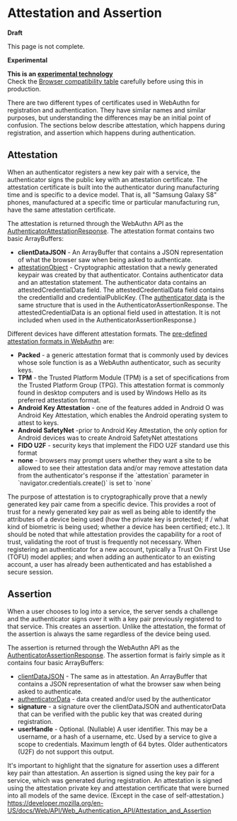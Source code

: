 Attestation and Assertion
=========================

**Draft**

This page is not complete.

**Experimental**

**This is an [experimental technology](https://developer.mozilla.org/en-US/docs/MDN/Guidelines/Conventions_definitions#experimental)**  
Check the [Browser compatibility table](#browser_compatibility) carefully before using this in production.

There are two different types of certificates used in WebAuthn for registration and authentication. They have similar names and similar purposes, but understanding the differences may be an initial point of confusion. The sections below describe attestation, which happens during registration, and assertion which happens during authentication.

Attestation
-----------

When an authenticator registers a new key pair with a service, the authenticator signs the public key with an attestation certificate. The attestation certificate is built into the authenticator during manufacturing time and is specific to a device model. That is, all "Samsung Galaxy S8" phones, manufactured at a specific time or particular manufacturing run, have the same attestation certificate.

The attestation is returned through the WebAuthn API as the [AuthenticatorAttestationResponse](../authenticatorattestationresponse). The attestation format contains two basic ArrayBuffers:

-   **clientDataJSON** - An ArrayBuffer that contains a JSON representation of what the browser saw when being asked to authenticate.
-   [attestationObject](../authenticatorattestationresponse/attestationobject) - Cryptographic attestation that a newly generated keypair was created by that authenticator. Contains authenticator data and an attestation statement. The authenticator data contains an attestedCredentialData field. The attestedCredentialData field contains the credentialId and credentialPublicKey. (The [authenticator data](../authenticatorassertionresponse/authenticatordata) is the same structure that is used in the AuthenticatorAssertionResponse. The attestedCredentialData is an optional field used in attestation. It is not included when used in the AuthenticatorAssertionResponse.)

Different devices have different attestation formats. The [pre-defined attestation formats in WebAuthn](https://www.w3.org/TR/webauthn/#defined-attestation-formats) are:

-   **Packed** - a generic attestation format that is commonly used by devices whose sole function is as a WebAuthn authenticator, such as security keys.
-   **TPM** - the Trusted Platform Module (TPM) is a set of specifications from the Trusted Platform Group (TPG). This attestation format is commonly found in desktop computers and is used by Windows Hello as its preferred attestation format.
-   **Android Key Attestation** - one of the features added in Android O was Android Key Attestation, which enables the Android operating system to attest to keys.
-   **Android SafetyNet** -prior to Android Key Attestation, the only option for Android devices was to create Android SafetyNet attestations
-   **FIDO U2F** - security keys that implement the FIDO U2F standard use this format
-   **none** - browsers may prompt users whether they want a site to be allowed to see their attestation data and/or may remove attestation data from the authenticator's response if the \`attestation\` parameter in \`navigator.credentials.create()\` is set to \`none\`

The purpose of attestation is to cryptographically prove that a newly generated key pair came from a specific device. This provides a root of trust for a newly generated key pair as well as being able to identify the attributes of a device being used (how the private key is protected; if / what kind of biometric is being used; whether a device has been certified; etc.). It should be noted that while attestation provides the capability for a root of trust, validating the root of trust is frequently not necessary. When registering an authenticator for a new account, typically a Trust On First Use (TOFU) model applies; and when adding an authenticator to an existing account, a user has already been authenticated and has established a secure session.

Assertion
---------

When a user chooses to log into a service, the server sends a challenge and the authenticator signs over it with a key pair previously registered to that service. This creates an assertion. Unlike the attestation, the format of the assertion is always the same regardless of the device being used.

The assertion is returned through the WebAuthn API as the [AuthenticatorAssertionResponse](../authenticatorassertionresponse). The assertion format is fairly simple as it contains four basic ArrayBuffers:

-   [clientDataJSON](../authenticatorresponse/clientdatajson) - The same as in attestation. An ArrayBuffer that contains a JSON representation of what the browser saw when being asked to authenticate.
-   [authenticatorData](../authenticatorassertionresponse/authenticatordata) - data created and/or used by the authenticator
-   **signature** - a signature over the clientDataJSON and authenticatorData that can be verified with the public key that was created during registration.
-   **userHandle** - Optional. (Nullable) A user identifier. This may be a username, or a hash of a username, etc. Used by a service to give a scope to credentials. Maximum length of 64 bytes. Older authenticators (U2F) do not support this output.

It's important to highlight that the signature for assertion uses a different key pair than attestation. An assertion is signed using the key pair for a service, which was generated during registration. An attestation is signed using the attestation private key and attestation certificate that were burned into all models of the same device. (Except in the case of self-attestation.) <a href="https://developer.mozilla.org/en-US/docs/Web/API/Web_Authentication_API/Attestation_and_Assertion" class="_attribution-link">https://developer.mozilla.org/en-US/docs/Web/API/Web_Authentication_API/Attestation_and_Assertion</a>
